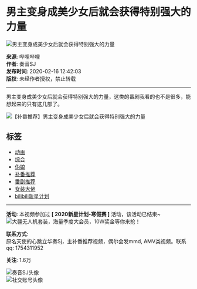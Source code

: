 # 男主变身成美少女后就会获得特别强大的力量

![男主变身成美少女后就会获得特别强大的力量](//i2.hdslb.com/bfs/archive/39b3e6964adf8d8aa878fef52ba8f2ad493b0925.jpg@100w_100h_1c.webp)

**来源**: 哔哩哔哩  
**作者**: 奏音SJ  
**发布时间**: 2020-02-16 12:42:03  
**版权**: 未经作者授权，禁止转载  

---

男主变身成美少女后就会获得特别强大的力量，这类的番剧我看的也不是很多，能想起来的只有这几部了。

![【补番推荐】男主变身成美少女后就会获得特别强大的力量](//i1.hdslb.com/bfs/face/f72622a5f04c4e5ac67df7434a7e17bd11462d0b.jpg@96w.webp)

## 标签
- [动画](//www.bilibili.com/v/douga/)
- [综合](//www.bilibili.com/v/douga/other/)
- [伪娘](//search.bilibili.com/all?keyword=%E4%BC%AA%E5%A8%98&from_source=video_tag)
- [补番推荐](//search.bilibili.com/all?keyword=%E8%A1%A5%E7%95%AA%E6%8E%A8%E8%8D%90&from_source=video_tag)
- [番剧推荐](//search.bilibili.com/all?keyword=%E7%95%AA%E5%89%A7%E6%8E%A8%E8%8D%90&from_source=video_tag)
- [女装大佬](//search.bilibili.com/all?keyword=%E5%A5%B3%E8%A3%85%E5%A4%A7%E4%BD%AC&from_source=video_tag)
- [bilibili新星计划](//search.bilibili.com/all?keyword=bilibili%E6%96%B0%E6%98%9F%E8%AE%A1%E5%88%92&from_source=video_tag)

---

**活动**: 本视频参加过 **\[ 2020新星计划-寒假赛 \]** 活动，该活动已结束~  
![大疆无人机套装，海量季度大会员，10W奖金等你来抢！](//i0.hdslb.com/bfs/activity-plat/static/0bfbd45c79aa360bc3b2f538a4d63628/criklZQ0_w320_h100.png@640w_200h_!web-video-activity-cover.webp)

**联系方式**:  
原名天使的心跳立华奏Sj，主补番推荐视频，偶尔会发mmd, AMV类视频。联系qq: 1754311952

**关注**: 1.6万

![奏音SJ头像](//i1.hdslb.com/bfs/face/f72622a5f04c4e5ac67df7434a7e17bd11462d0b.jpg@96w_96h_1c_1s_!web-avatar.webp)  
![社交账号头像](//i1.hdslb.com/bfs/garb/item/da59339168e3c369e121c0dfa5b7e70ab4bd6a2e.png@144w_144h_!web-avatar.webp)